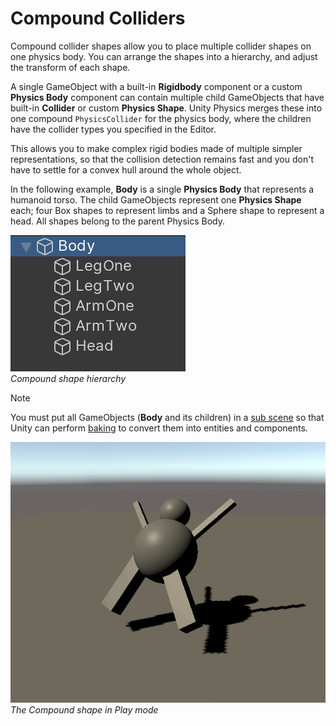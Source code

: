 # Compound Colliders

Compound collider shapes allow you to place multiple collider shapes on one physics body. You can arrange the shapes into a hierarchy, and adjust the transform of each shape.

A single GameObject with a built-in **Rigidbody** component or a custom **Physics Body** component can contain multiple child GameObjects that have built-in **Collider** or custom **Physics Shape**. Unity Physics merges these into one compound `PhysicsCollider` for the physics body, where the children have the collider types you specified in the Editor.

This allows you to make complex rigid bodies made of multiple simpler representations, so that the collision detection remains fast and you don't have to settle for a convex hull around the whole object.

In the following example, **Body** is a single **Physics Body** that represents a humanoid torso. The child GameObjects represent one **Physics Shape** each; four Box shapes to represent limbs and a Sphere shape to represent a head. All shapes belong to the parent Physics Body.

![compound_objs](images/compunds-H.png)
<br/>*Compound shape hierarchy*

>[!NOTE]
> You must put all GameObjects (**Body** and its children) in a [sub scene](https://docs.unity3d.com/Packages/com.squalive.entities@latest/index.html?subfolder=/manual/conversion-subscenes.html) so that Unity can perform [baking](https://docs.unity3d.com/Packages/com.squalive.entities@latest/index.html?subfolder=/manual/baking.html) to convert them into entities and components.

![compound_sim](images/compounds.gif)
<br/>*The Compound shape in Play mode*
